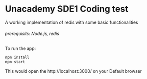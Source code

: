 # Unacademy SDE1 Coding test
A working implementation of redis with some basic functionalities

###### prerequisits: Node.js, redis

To run the app:
```javascript
npm install
npm start
```

This would open the http://localhost:3000/ on your Default browser
